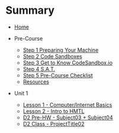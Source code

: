 # Summary

<!-- @TODO ATTENTION: DEVELOPER, this page creates a navigation window on the left of the textbook. The links built here will create dropdown for each week which reveal links to each day's pre-homework and class lesson.

TIP: Use this page to navigate your files more easily. -->

* [Home](home.md)

* Pre-Course 
    * [Step 1 Preparing Your Machine](preCourseWork/prepareYourMachine-Prep.md)
    * [Step 2 Code Sandboxes](preCourseWork/codeSandBoxes-Prep.md)
    * [Step 3 Get to Know CodeSandbox.io](preCourseWork/GettingCodeSandbox.md)
    * [Step 4 S.A.T.](preCourseWork/splat-Prep.md)
    * [Step 5 Pre-Course Checklist](preCourseWork/preCourseChecklist.md)
    * [Resources](preCourseWork/Resources.md)

* Unit 1
    * [Lesson 1 - Computer/Internet Basics](./Unit01/Computer.md)
    * [Lesson 2 - Intro to HMTL](./Unit01/01DayClass.md)
    * [D2 Pre-HW - Subject03 + Subject04](01Week/02DayPrep.md)
    * [D2 Class - ProjectTitle02](01Week/02DayClass.md)

<!-- * Week 2
    * [D1 Pre-HW - Subject05 + Subject06](02Week/01DayPrep.md)
    * [D1 Class - ProjectTitle03](02Week/01DayClass.md)
    * [D2 Pre-HW - Subject07 + Subject08](02Week/02DayPrep.md)
    * [D2 Class - ProjectTitle04](02Week/02DayClass.md) -->

<!-- * Week 3
    * [D1 Pre-HW - Subject09 + Subject10](03Week/01DayPrep.md)
    * [D1 Class - ProjectTitle05](03Week/01DayClass.md)
    * [D2 Pre-HW - Subject11 + Subject12](03Week/02DayPrep.md)
    * [D2 Class - ProjectTitle06](03Week/02DayClass.md) -->

<!-- * [Checkpoint 1:](checkPoints/01checkPoint.md) -->

<!-- * Week 4
    * [D1 Pre-HW - Subject13 + Subject14](04Week/01DayPrep.md)
    * [D1 Class - ProjectTitle07](04Week/01DayClass.md)
    * [D2 Pre-HW - Subject15 + Subject16](04Week/02DayPrep.md)
    * [D2 Class - ProjectTitle08](04Week/02DayClass.md) -->

<!-- * Week 5
    * [D1 Pre-HW - Subject17 + Subject18](05Week/01DayPrep.md)
    * [D1 Class - ProjectTitle09](05Week/01DayClass.md)
    * [D2 Pre-HW - Subject19 + Subject20](05Week/02DayPrep.md)
    * [D2 Class - ProjectTitle10](05Week/02DayClass.md) -->

<!-- * [Checkpoint 2:](checkPoints/02checkPoint.md) -->

<!-- * Week 6
    * [D1 Pre-HW - Subject21 + Subject22](06Week/01DayPrep.md)
    * [D1 Class - ProjectTitle11](06Week/01DayClass.md)
    * [D2 Pre-HW - Subject23 + Subject24](06Week/02DayPrep.md)
    * [D2 Class - ProjectTitle12](06Week/02DayClass.md) -->

<!-- * Week 7
    * [D1 Pre-HW - Subject25 + Subject26](07Week/01DayPrep.md)
    * [D1 Class - ProjectTitle13](07Week/01DayClass.md)
    * [D2 Pre-HW - Subject27 + Subject28](07Week/02DayPrep.md)
    * [D2 Class - ProjectTitle14](07Week/02DayClass.md) -->

<!-- * Week 8
    * [D1 Pre-HW - Subject29 + Subject30](08Week/01DayPrep.md)
    * [D1 Class - ProjectTitle15](08Week/01DayClass.md)
    * [D2 Pre-HW - Subject31 + Subject32](08Week/02DayPrep.md)
    * [D2 Class - ProjectTitle16](08Week/02DayClass.md) -->

<!-- * [Checkpoint 3:](checkPoints/03checkPoint.md) -->

<!-- * Post-Class Work
    * [Subject 1](postClassWork/01Post.md)
    * [Subject 2](postClassWork/02Post.md)
    * [Subject 3](postClassWork/03Post.md)
    * [Subject 4](postClassWork/04Post.md) -->